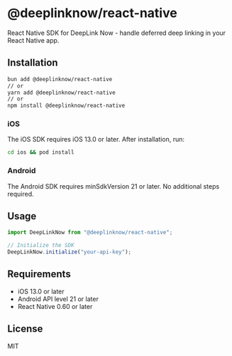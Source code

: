 # @deeplinknow/react-native

React Native SDK for DeepLink Now - handle deferred deep linking in your React Native app.

## Installation

```sh
bun add @deeplinknow/react-native
// or
yarn add @deeplinknow/react-native
// or
npm install @deeplinknow/react-native
```

### iOS

The iOS SDK requires iOS 13.0 or later. After installation, run:

```sh
cd ios && pod install
```

### Android

The Android SDK requires minSdkVersion 21 or later. No additional steps required.

## Usage

```typescript
import DeepLinkNow from "@deeplinknow/react-native";

// Initialize the SDK
DeepLinkNow.initialize("your-api-key");
```

## Requirements

- iOS 13.0 or later
- Android API level 21 or later
- React Native 0.60 or later

## License

MIT
